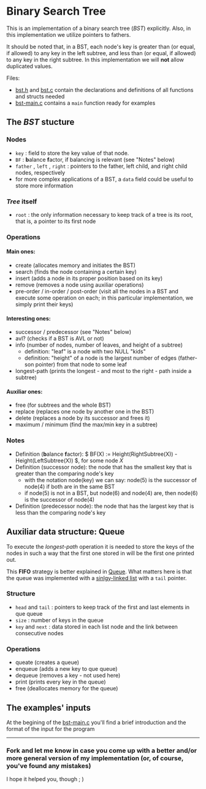 # Binary Search Tree
 This is an implementation of a binary search tree (*BST*) explicitly.
 Also, in this implementation we utilize pointers to fathers.
 
 It should be noted that, in a BST, each node's key is greater than (or equal, if allowed) to any key in the left subtree, and less than (or equal, if allowed) to any key in the right subtree.
 In this implementation we will **not** allow duplicated values.

 Files: 
 * [bst.h](bst.h) and [bst.c](bst.c) contain the declarations and definitions of all functions and structs needed
 * [bst-main.c](bst-main.c) contains a `main` function ready for examples

 ## The *BST* stucture
 ### Nodes
 * `key` : field to store the key value of that node.
 * `BF` : **b**alance **f**actor, if balancing is relevant (see "Notes" below)
 * `father` , `left` , `right` : pointers to the father, left child, and right child nodes, respectively
 * for more complex applications of a BST, a `data` field could be useful to store more information

 ### *Tree* itself
 * `root` : the only information necessary to keep track of a tree is its root, that is, a pointer to its first node

 ### Operations
 #### Main ones:
 * create (allocates memory and initiates the BST)
 * search (finds the node containing a certain key)
 * insert (adds a node in its proper position based on its key)
 * remove (removes a node using auxiliar operations)
 * pre-order / in-order / post-order (visit all the nodes in a BST and execute some operation on each; in this particular implementation, we simply print their keys)
 

 #### Interesting ones:
 * successor / predecessor (see "Notes" below)
 * avl? (checks if a BST is AVL or not)
 * info (number of nodes, number of leaves, and height of a subtree)
   * definition: "leaf" is a node with two NULL "kids"
   * definition: "height" of a node is the largest number of edges (father-son pointer) from that node to some leaf
 * longest-path (prints the longest - and most to the right - path inside a subtree)


 #### Auxiliar ones:
 * free (for subtrees and the whole BST)
 * replace (replaces one node by another one in the BST)
 * delete (replaces a node by its successor and frees it)
 * maximum / minimum (find the max/min key in a subtree)
 
  

 ### Notes
 * Definition (**b**alance **f**actor):  $ BF(X) := Height(RightSubtree(X)) - Height(LeftSubtree(X)) $, for some node $X$
 * Definition (successor node): the node that has the smallest key that is greater than the comparing node's key
    * with the notation node(key) we can say: node(5) is the successor of node(4) if both are in the same BST
    * if node(5) is not in a BST, but node(6) and node(4) are, then node(6) is the successor of node(4)
 * Definition (predecessor node): the node that has the largest key that is less than the comparing node's key


## Auxiliar data structure: Queue

To execute the *longest-path* operation it is needed to store the keys of the nodes in such a way that the first one stored in will be the first one printed out. 

This **FIFO** strategy is better explained in [Queue](https://github.com/matheus-ft/data-structures/tree/main/queue). What matters here is that the queue was implemented with a [sinlgy-linked list](https://github.com/matheus-ft/data-structures/tree/main/linked-list/singly-linked) with a `tail` pointer.

### Structure
* `head` and `tail` : pointers to keep track of the first and last elements in que queue
* `size` : number of keys in the queue
* `key` and `next` : data stored in each list node and the link between consecutive nodes


### Operations
* queate (creates a queue)
* enqueue (adds a new key to que queue)
* dequeue (removes a key - not used here)
* print (prints every key in the queue)
* free (deallocates memory for the queue)



## The examples' inputs
 
 At the begining of the [bst-main.c](bst-main.c) you'll find a brief introduction and the format of the input for the program
 
 ---

 ### Fork and let me know in case you come up with a better and/or more general version of my implementation (or, of course, you've found any mistakes)

 I hope it helped you, though ; )
 